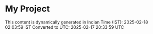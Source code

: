 # My Project

This content is dynamically generated in Indian Time (IST): 2025-02-18 02:03:59 IST
Converted to UTC: 2025-02-17 20:33:59 UTC
